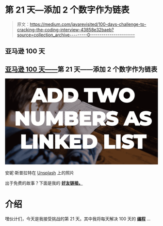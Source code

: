 # 第 21 天—添加 2 个数字作为链表

> 原文：<https://medium.com/javarevisited/100-days-challenge-to-cracking-the-coding-interview-43858e32baeb?source=collection_archive---------0----------------------->

## 亚马逊 100 天

## [**亚马逊 100 天——**](https://leetcode.com/problems/add-two-numbers/)**第 21 天——添加 2 个数字作为链表**

![](img/616890460df6134d0c5e8631577a8214.png)

安妮·斯普拉特在 [Unsplash](https://unsplash.com/s/photos/maths?utm_source=unsplash&utm_medium=referral&utm_content=creditCopyText) 上的照片

出于免费的故事？下面是我的 [**好友链接。**](/@akshay_ravindran/100-days-challenge-to-cracking-the-coding-interview-43858e32baeb?source=friends_link&sk=f9046688da64e375d7e52bd1703f4f99)

# 介绍

嘿伙计们，今天是我接受挑战的第 21 天。其中我将每天解决 100 天的 [**编程**](/hackernoon/50-data-structure-and-algorithms-interview-questions-for-programmers-b4b1ac61f5b0) …